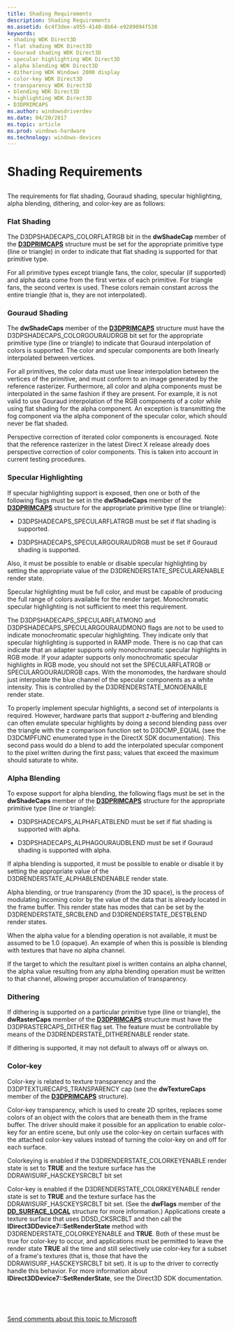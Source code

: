 ```yaml
---
title: Shading Requirements
description: Shading Requirements
ms.assetid: 6c4f3dee-a955-4140-8b64-e9289094f530
keywords:
- shading WDK Direct3D
- flat shading WDK Direct3D
- Gouraud shading WDK Direct3D
- specular highlighting WDK Direct3D
- alpha blending WDK Direct3D
- dithering WDK Windows 2000 display
- color-key WDK Direct3D
- transparency WDK Direct3D
- blending WDK Direct3D
- highlighting WDK Direct3D
- D3DPRIMCAPS
ms.author: windowsdriverdev
ms.date: 04/20/2017
ms.topic: article
ms.prod: windows-hardware
ms.technology: windows-devices
---
```


# Shading Requirements


## <span id="ddk_shading_requirements_gg"></span><span id="DDK_SHADING_REQUIREMENTS_GG"></span>


The requirements for flat shading, Gouraud shading, specular highlighting, alpha blending, dithering, and color-key are as follows:

### <span id="flat_shading"></span><span id="FLAT_SHADING"></span>Flat Shading

The D3DPSHADECAPS\_COLORFLATRGB bit in the **dwShadeCap** member of the [**D3DPRIMCAPS**](https://msdn.microsoft.com/library/windows/hardware/ff549034) structure must be set for the appropriate primitive type (line or triangle) in order to indicate that flat shading is supported for that primitive type.

For all primitive types except triangle fans, the color, specular (if supported) and alpha data come from the first vertex of each primitive. For triangle fans, the second vertex is used. These colors remain constant across the entire triangle (that is, they are not interpolated).

### <span id="gouraud_shading"></span><span id="GOURAUD_SHADING"></span>Gouraud Shading

The **dwShadeCaps** member of the [**D3DPRIMCAPS**](https://msdn.microsoft.com/library/windows/hardware/ff549034) structure must have the D3DPSHADECAPS\_COLORGOURAUDRGB bit set for the appropriate primitive type (line or triangle) to indicate that Gouraud interpolation of colors is supported. The color and specular components are both linearly interpolated between vertices.

For all primitives, the color data must use linear interpolation between the vertices of the primitive, and must conform to an image generated by the reference rasterizer. Furthermore, all color and alpha components must be interpolated in the same fashion if they are present. For example, it is not valid to use Gouraud interpolation of the RGB components of a color while using flat shading for the alpha component. An exception is transmitting the fog component via the alpha component of the specular color, which should never be flat shaded.

Perspective correction of iterated color components is encouraged. Note that the reference rasterizer in the latest Direct X release already does perspective correction of color components. This is taken into account in current testing procedures.

### <span id="specular_highlighting"></span><span id="SPECULAR_HIGHLIGHTING"></span>Specular Highlighting

If specular highlighting support is exposed, then one or both of the following flags must be set in the **dwShadeCaps** member of the [**D3DPRIMCAPS**](https://msdn.microsoft.com/library/windows/hardware/ff549034) structure for the appropriate primitive type (line or triangle):

-   D3DPSHADECAPS\_SPECULARFLATRGB must be set if flat shading is supported.

-   D3DPSHADECAPS\_SPECULARGOURAUDRGB must be set if Gouraud shading is supported.

Also, it must be possible to enable or disable specular highlighting by setting the appropriate value of the D3DRENDERSTATE\_SPECULARENABLE render state.

Specular highlighting must be full color, and must be capable of producing the full range of colors available for the render target. Monochromatic specular highlighting is not sufficient to meet this requirement.

The D3DPSHADECAPS\_SPECULARFLATMONO and D3DPSHADECAPS\_SPECULARGOURAUDMONO flags are not to be used to indicate monochromatic specular highlighting. They indicate only that specular highlighting is supported in RAMP mode. There is no cap that can indicate that an adapter supports only monochromatic specular highlights in RGB mode. If your adapter supports only monochromatic specular highlights in RGB mode, you should not set the SPECULARFLATRGB or SPECULARGOURAUDRGB caps. With the monomodes, the hardware should just interpolate the blue channel of the specular components as a white intensity. This is controlled by the D3DRENDERSTATE\_MONOENABLE render state.

To properly implement specular highlights, a second set of interpolants is required. However, hardware parts that support z-buffering and blending can often emulate specular highlights by doing a second blending pass over the triangle with the z comparison function set to D3DCMP\_EQUAL (see the D3DCMPFUNC enumerated type in the DirectX SDK documentation). This second pass would do a blend to add the interpolated specular component to the pixel written during the first pass; values that exceed the maximum should saturate to white.

### <span id="alpha_blending"></span><span id="ALPHA_BLENDING"></span>Alpha Blending

To expose support for alpha blending, the following flags must be set in the **dwShadeCaps** member of the [**D3DPRIMCAPS**](https://msdn.microsoft.com/library/windows/hardware/ff549034) structure for the appropriate primitive type (line or triangle):

-   D3DPSHADECAPS\_ALPHAFLATBLEND must be set if flat shading is supported with alpha.

-   D3DPSHADECAPS\_ALPHAGOURAUDBLEND must be set if Gouraud shading is supported with alpha.

If alpha blending is supported, it must be possible to enable or disable it by setting the appropriate value of the D3DRENDERSTATE\_ALPHABLENDENABLE render state.

Alpha blending, or true transparency (from the 3D space), is the process of modulating incoming color by the value of the data that is already located in the frame buffer. This render state has modes that can be set by the D3DRENDERSTATE\_SRCBLEND and D3DRENDERSTATE\_DESTBLEND render states.

When the alpha value for a blending operation is not available, it must be assumed to be 1.0 (opaque). An example of when this is possible is blending with textures that have no alpha channel.

If the target to which the resultant pixel is written contains an alpha channel, the alpha value resulting from any alpha blending operation must be written to that channel, allowing proper accumulation of transparency.

### <span id="dithering"></span><span id="DITHERING"></span>Dithering

If dithering is supported on a particular primitive type (line or triangle), the **dwRasterCaps** member of the [**D3DPRIMCAPS**](https://msdn.microsoft.com/library/windows/hardware/ff549034) structure must have the D3DPRASTERCAPS\_DITHER flag set. The feature must be controllable by means of the D3DRENDERSTATE\_DITHERENABLE render state.

If dithering is supported, it may not default to always off or always on.

### <span id="color_key"></span><span id="COLOR_KEY"></span>Color-key

Color-key is related to texture transparency and the D3DPTEXTURECAPS\_TRANSPARENCY cap (see the **dwTextureCaps** member of the [**D3DPRIMCAPS**](https://msdn.microsoft.com/library/windows/hardware/ff549034) structure).

Color-key transparency, which is used to create 2D sprites, replaces some colors of an object with the colors that are beneath them in the frame buffer. The driver should make it possible for an application to enable color-key for an entire scene, but only use the color-key on certain surfaces with the attached color-key values instead of turning the color-key on and off for each surface.

Colorkeying is enabled if the D3DRENDERSTATE\_COLORKEYENABLE render state is set to **TRUE** and the texture surface has the DDRAWISURF\_HASCKEYSRCBLT bit set

Color-key is enabled if the D3DRENDERSTATE\_COLORKEYENABLE render state is set to **TRUE** and the texture surface has the DDRAWISURF\_HASCKEYSRCBLT bit set. (See the **dwFlags** member of the [**DD\_SURFACE\_LOCAL**](https://msdn.microsoft.com/library/windows/hardware/ff551733) structure for more information.) Applications create a texture surface that uses DDSD\_CKSRCBLT and then call the **IDirect3DDevice7::SetRenderState** method with D3DRENDERSTATE\_COLORKEYENABLE and **TRUE**. Both of these must be true for color-key to occur, and applications must be permitted to leave the render state **TRUE** all the time and still selectively use color-key for a subset of a frame's textures (that is, those that have the DDRAWISURF\_HASCKEYSRCBLT bit set). It is up to the driver to correctly handle this behavior. For more information about **IDirect3DDevice7::SetRenderState**, see the Direct3D SDK documentation.

 

 

[Send comments about this topic to Microsoft](mailto:wsddocfb@microsoft.com?subject=Documentation%20feedback%20[display\display]:%20Shading%20Requirements%20%20RELEASE:%20%282/10/2017%29&body=%0A%0APRIVACY%20STATEMENT%0A%0AWe%20use%20your%20feedback%20to%20improve%20the%20documentation.%20We%20don't%20use%20your%20email%20address%20for%20any%20other%20purpose,%20and%20we'll%20remove%20your%20email%20address%20from%20our%20system%20after%20the%20issue%20that%20you're%20reporting%20is%20fixed.%20While%20we're%20working%20to%20fix%20this%20issue,%20we%20might%20send%20you%20an%20email%20message%20to%20ask%20for%20more%20info.%20Later,%20we%20might%20also%20send%20you%20an%20email%20message%20to%20let%20you%20know%20that%20we've%20addressed%20your%20feedback.%0A%0AFor%20more%20info%20about%20Microsoft's%20privacy%20policy,%20see%20http://privacy.microsoft.com/default.aspx. "Send comments about this topic to Microsoft")




